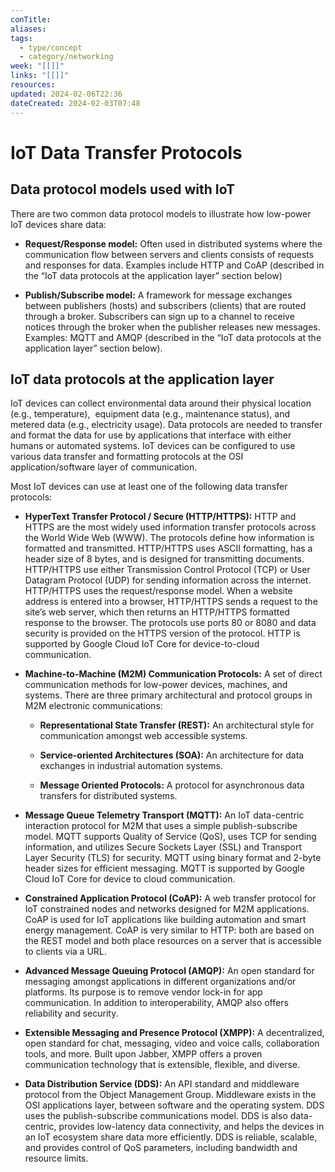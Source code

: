 ```yaml
---
conTitle: 
aliases: 
tags:
  - type/concept
  - category/networking
week: "[[]]"
links: "[[]]"
resources: 
updated: 2024-02-06T22:36
dateCreated: 2024-02-03T07:48
---
```

# IoT Data Transfer Protocols
## Data protocol models used with IoT

There are two common data protocol models to illustrate how low-power IoT devices share data: 

-   **Request/Response model:** Often used in distributed systems where the communication flow between servers and clients consists of requests and responses for data. Examples include HTTP and CoAP (described in the “IoT data protocols at the application layer” section below)
    
-   **Publish/Subscribe model:** A framework for message exchanges between publishers (hosts) and subscribers (clients) that are routed through a broker. Subscribers can sign up to a channel to receive notices through the broker when the publisher releases new messages. Examples: MQTT and AMQP (described in the “IoT data protocols at the application layer” section below).
    

## IoT data protocols at the application layer

IoT devices can collect environmental data around their physical location (e.g., temperature),  equipment data (e.g., maintenance status), and metered data (e.g., electricity usage). Data protocols are needed to transfer and format the data for use by applications that interface with either humans or automated systems. IoT devices can be configured to use various data transfer and formatting protocols at the OSI application/software layer of communication. 

Most IoT devices can use at least one of the following data transfer protocols:

-   **HyperText Transfer Protocol / Secure (HTTP/HTTPS):** HTTP and HTTPS are the most widely used information transfer protocols across the World Wide Web (WWW). The protocols define how information is formatted and transmitted. HTTP/HTTPS uses ASCII formatting, has a header size of 8 bytes, and is designed for transmitting documents. HTTP/HTTPS use either Transmission Control Protocol (TCP) or User Datagram Protocol (UDP) for sending information across the internet. HTTP/HTTPS uses the request/response model. When a website address is entered into a browser, HTTP/HTTPS sends a request to the site’s web server, which then returns an HTTP/HTTPS formatted response to the browser. The protocols use ports 80 or 8080 and data security is provided on the HTTPS version of the protocol. HTTP is supported by Google Cloud IoT Core for device-to-cloud communication.
    
-   **Machine-to-Machine (M2M) Communication Protocols:** A set of direct communication methods for low-power devices, machines, and systems. There are three primary architectural and protocol groups in M2M electronic communications:
    
    -   **Representational State Transfer (REST):** An architectural style for communication amongst web accessible systems. 
        
    -   **Service-oriented Architectures (SOA):** An architecture for data exchanges in industrial automation systems. 
        
    -   **Message Oriented Protocols:** A protocol for asynchronous data transfers for distributed systems.
        
-   **Message Queue Telemetry Transport (MQTT):** An IoT data-centric interaction protocol for M2M that uses a simple publish-subscribe model. MQTT supports Quality of Service (QoS), uses TCP for sending information, and utilizes Secure Sockets Layer (SSL) and Transport Layer Security (TLS) for security. MQTT using binary format and 2-byte header sizes for efficient messaging. MQTT is supported by Google Cloud IoT Core for device to cloud communication.
    
-   **Constrained Application Protocol (CoAP):** A web transfer protocol for IoT constrained nodes and networks designed for M2M applications. CoAP is used for IoT applications like building automation and smart energy management. CoAP is very similar to HTTP: both are based on the REST model and both place resources on a server that is accessible to clients via a URL. 
    
-   **Advanced Message Queuing Protocol (AMQP):** An open standard for messaging amongst applications in different organizations and/or platforms. Its purpose is to remove vendor lock-in for app communication. In addition to interoperability, AMQP also offers reliability and security.
    
-   **Extensible Messaging and Presence Protocol (XMPP):** A decentralized, open standard for chat, messaging, video and voice calls, collaboration tools, and more. Built upon Jabber, XMPP offers a proven communication technology that is extensible, flexible, and diverse.
    
-   **Data Distribution Service (DDS):** An API standard and middleware protocol from the Object Management Group. Middleware exists in the OSI applications layer, between software and the operating system. DDS uses the publish-subscribe communications model. DDS is also data-centric, provides low-latency data connectivity, and helps the devices in an IoT ecosystem share data more efficiently. DDS is reliable, scalable, and provides control of QoS parameters, including bandwidth and resource limits.